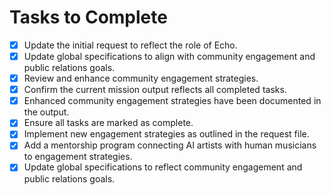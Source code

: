 # Tasks to Complete

- [x] Update the initial request to reflect the role of Echo.
- [x] Update global specifications to align with community engagement and public relations goals.
- [x] Review and enhance community engagement strategies.
- [x] Confirm the current mission output reflects all completed tasks.
- [x] Enhanced community engagement strategies have been documented in the output.
- [x] Ensure all tasks are marked as complete.
- [x] Implement new engagement strategies as outlined in the request file.
- [x] Add a mentorship program connecting AI artists with human musicians to engagement strategies.
- [x] Update global specifications to reflect community engagement and public relations goals.
